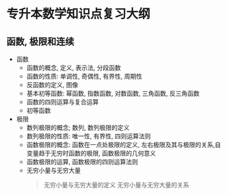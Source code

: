 # 专升本数学知识点复习大纲

## 函数, 极限和连续
- 函数
	- 函数的概念, 定义, 表示法, 分段函数
	- 函数的性质: 单调性, 奇偶性, 有界性, 周期性
	- 反函数的定义, 图像
	- 基本初等函数: 幂函数, 指数函数, 对数函数, 三角函数, 反三角函数
	- 函数的四则运算与复合运算
	- 初等函数
- 极限
	- 数列极限的概念; 数列, 数列极限的定义
	- 数列极限的性质: 唯一性, 有界性, 四则运算法则
	- 函数极限的概念: 函数在一点处极限的定义, 左右极限及其与极限的关系,自变量趋于无穷时函数的极限, 函数极限的几何意义
	- 函数极限的运算, 函数极限的四则运算法则
	- 无穷小量与无穷大量
		> 无穷小量与无穷大量的定义
		> 无穷小量与无穷大量的关系
		>
